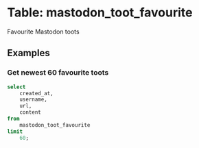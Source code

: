 # Table: mastodon_toot_favourite

Favourite Mastodon toots

## Examples

### Get newest 60 favourite toots

```sql
select
    created_at,
    username,
    url,
    content
from
    mastodon_toot_favourite
limit 
    60;
```

